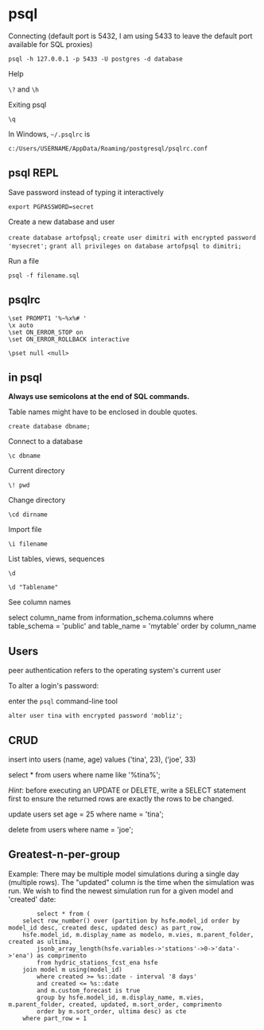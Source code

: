 # psql

Connecting (default port is 5432, I am using 5433 to leave the default port available for SQL proxies)

`psql -h 127.0.0.1 -p 5433 -U postgres -d database`

Help

`\?` and `\h`

Exiting psql

`\q`

In Windows, `~/.psqlrc` is

`c:/Users/USERNAME/AppData/Roaming/postgresql/psqlrc.conf`


## psql REPL

Save password instead of typing it interactively

`export PGPASSWORD=secret`

Create a new database and user

`create database artofpsql;`
`create user dimitri with encrypted password 'mysecret';`
`grant all privileges on database artofpsql to dimitri;`

Run a file

`psql -f filename.sql`


## psqlrc

```
\set PROMPT1 '%~%x%# '
\x auto
\set ON_ERROR_STOP on
\set ON_ERROR_ROLLBACK interactive

\pset null <null>
```


## in psql

**Always use semicolons at the end of SQL commands.**

Table names might have to be enclosed in double quotes.

`create database dbname;`

Connect to a database

`\c dbname`

Current directory

`\! pwd`

Change directory

`\cd dirname`

Import file

`\i filename`

List tables, views, sequences

`\d`

`\d "Tablename"`

See column names

select column_name from information_schema.columns
where table_schema = 'public'
and table_name = 'mytable'
order by column_name


## Users

peer authentication refers to the operating system's current user

To alter a login's password:

enter the `psql` command-line tool

`alter user tina with encrypted password 'mobliz';`


## CRUD

insert into users (name, age) values
('tina', 23),
('joe', 33)

select * from users where name like '%tina%';

*Hint*: before executing an UPDATE or DELETE, write a SELECT statement first to ensure the returned rows are exactly the rows to be changed.

update users set age = 25 where name = 'tina';

delete from users where name = 'joe';


## Greatest-n-per-group

Example: There may be multiple model simulations during a single day (multiple rows). The "updated" column is the time when the simulation was run. We wish to find the newest simulation run for a given model and 'created' date:

            select * from (
	    select row_number() over (partition by hsfe.model_id order by model_id desc, created desc, updated desc) as part_row,
	    hsfe.model_id, m.display_name as modelo, m.vies, m.parent_folder, created as ultima,
            jsonb_array_length(hsfe.variables->'stations'->0->'data'->'ena') as comprimento
            from hydric_stations_fcst_ena hsfe
	    join model m using(model_id)
            where created >= %s::date - interval '8 days'
            and created <= %s::date
            and m.custom_forecast is true
            group by hsfe.model_id, m.display_name, m.vies, m.parent_folder, created, updated, m.sort_order, comprimento
            order by m.sort_order, ultima desc) as cte
	    where part_row = 1
